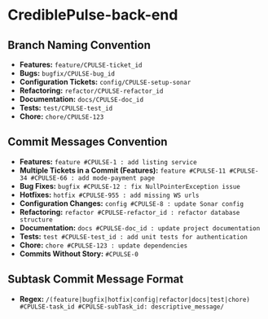 # CrediblePulse-back-end

## Branch Naming Convention
- **Features:** `feature/CPULSE-ticket_id`
- **Bugs:** `bugfix/CPULSE-bug_id`
- **Configuration Tickets:** `config/CPULSE-setup-sonar`
- **Refactoring:** `refactor/CPULSE-refactor_id`
- **Documentation:** `docs/CPULSE-doc_id`
- **Tests:** `test/CPULSE-test_id`
- **Chore:** `chore/CPULSE-123`

## Commit Messages Convention
- **Features:** `feature #CPULSE-1 : add listing service`
- **Multiple Tickets in a Commit (Features):** `feature #CPULSE-11 #CPULSE-34 #CPULSE-66 : add mode-payment page`
- **Bug Fixes:** `bugfix #CPULSE-12 : fix NullPointerException issue`
- **Hotfixes:** `hotfix #CPULSE-955 : add missing WS urls`
- **Configuration Changes:** `config #CPULSE-8 : update Sonar config`
- **Refactoring:** `refactor #CPULSE-refactor_id : refactor database structure`
- **Documentation:** `docs #CPULSE-doc_id : update project documentation`
- **Tests:** `test #CPULSE-test_id : add unit tests for authentication`
- **Chore:** `chore #CPULSE-123 : update dependencies`
- **Commits Without Story:** `#CPULSE-0`

## Subtask Commit Message Format
- **Regex:** `/(feature|bugfix|hotfix|config|refactor|docs|test|chore) #CPULSE-task_id #CPULSE-subTask_id: descriptive_message/`


